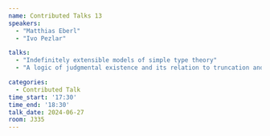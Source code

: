 ```yaml
---
name: Contributed Talks 13
speakers: 
  - "Matthias Eberl"
  - "Ivo Pezlar"

talks: 
  - "Indefinitely extensible models of simple type theory"
  - "A logic of judgmental existence and its relation to truncation and proof irrelevance"

categories:
  - Contributed Talk
time_start: '17:30'
time_end: '18:30'
talk_date: 2024-06-27
room: J335
---
```


